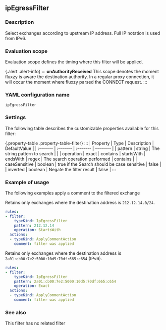 ## ipEgressFilter

### Description

Select exchanges according to upstream IP address. Full IP notation is used from IPv6.

### Evaluation scope

Evaluation scope defines the timing where this filter will be applied. 

{.alert .alert-info}
:::
**onAuthorityReceived** This scope denotes the moment fluxzy is aware the destination authority. In a regular proxy connection, it will occur the moment where fluxzy parsed the CONNECT request.
:::

### YAML configuration name

    ipEgressFilter

### Settings

The following table describes the customizable properties available for this filter: 

{.property-table .property-table-filter}
:::
| Property | Type | Description | DefaultValue |
| :------- | :------- | :------- | -------- |
| pattern | string | The string pattern to search |  |
| operation | exact \| contains \| startsWith \| endsWith \| regex | The search operation performed | contains |
| caseSensitive | boolean | true if the Search should be case sensitive | false |
| inverted | boolean | Negate the filter result | false |
:::

### Example of usage

The following examples apply a comment to the filtered exchange

Retains only exchanges where the destination address is `212.12.14.0/24`.

```yaml
rules:
- filter:
    typeKind: IpEgressFilter
    pattern: 212.12.14
    operation: StartsWith
  actions:
  - typeKind: ApplyCommentAction
    comment: filter was applied
```


Retains only exchanges where the destination address is `2a01:cb00:7e2:5000:10d5:70df:665:c654` (IPv6).

```yaml
rules:
- filter:
    typeKind: IpEgressFilter
    pattern: 2a01:cb00:7e2:5000:10d5:70df:665:c654
    operation: Exact
  actions:
  - typeKind: ApplyCommentAction
    comment: filter was applied
```


### See also

This filter has no related filter

